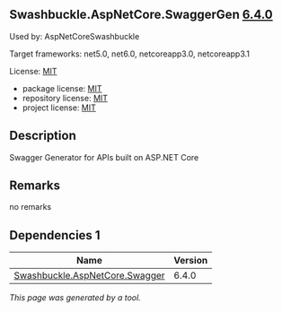Swashbuckle.AspNetCore.SwaggerGen [6.4.0](https://www.nuget.org/packages/Swashbuckle.AspNetCore.SwaggerGen/6.4.0)
--------------------

Used by: AspNetCoreSwashbuckle

Target frameworks: net5.0, net6.0, netcoreapp3.0, netcoreapp3.1

License: [MIT](../../../../licenses/mit) 

- package license: [MIT](https://licenses.nuget.org/MIT) 
- repository license: [MIT](https://github.com/domaindrivendev/Swashbuckle.AspNetCore.git) 
- project license: [MIT](https://github.com/domaindrivendev/Swashbuckle.AspNetCore) 

Description
-----------
Swagger Generator for APIs built on ASP.NET Core

Remarks
-----------
no remarks


Dependencies 1
-----------

|Name|Version|
|----------|:----|
|[Swashbuckle.AspNetCore.Swagger](../../../../packages/nuget.org/swashbuckle.aspnetcore.swagger/6.4.0)|6.4.0|

*This page was generated by a tool.*